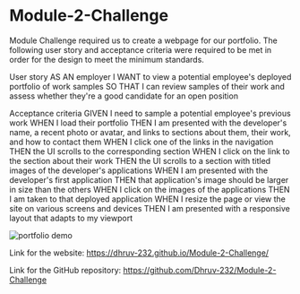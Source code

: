 # Module-2-Challenge
Module Challenge required us to create a webpage for our portfolio. The following user story and acceptance criteria were required to be met in order for the design to meet the minimum standards.

User story
AS AN employer
I WANT to view a potential employee's deployed portfolio of work samples
SO THAT I can review samples of their work and assess whether they're a good candidate for an open position

Acceptance criteria
GIVEN I need to sample a potential employee's previous work
WHEN I load their portfolio
THEN I am presented with the developer's name, a recent photo or avatar, and links to sections about them, their work, and how to contact them
WHEN I click one of the links in the navigation
THEN the UI scrolls to the corresponding section
WHEN I click on the link to the section about their work
THEN the UI scrolls to a section with titled images of the developer's applications
WHEN I am presented with the developer's first application
THEN that application's image should be larger in size than the others
WHEN I click on the images of the applications
THEN I am taken to that deployed application
WHEN I resize the page or view the site on various screens and devices
THEN I am presented with a responsive layout that adapts to my viewport

![portfolio demo](./assets/images/Screenshot(Challenge2).png)

Link for the website:
https://dhruv-232.github.io/Module-2-Challenge/

Link for the GitHub repository:
https://github.com/Dhruv-232/Module-2-Challenge
